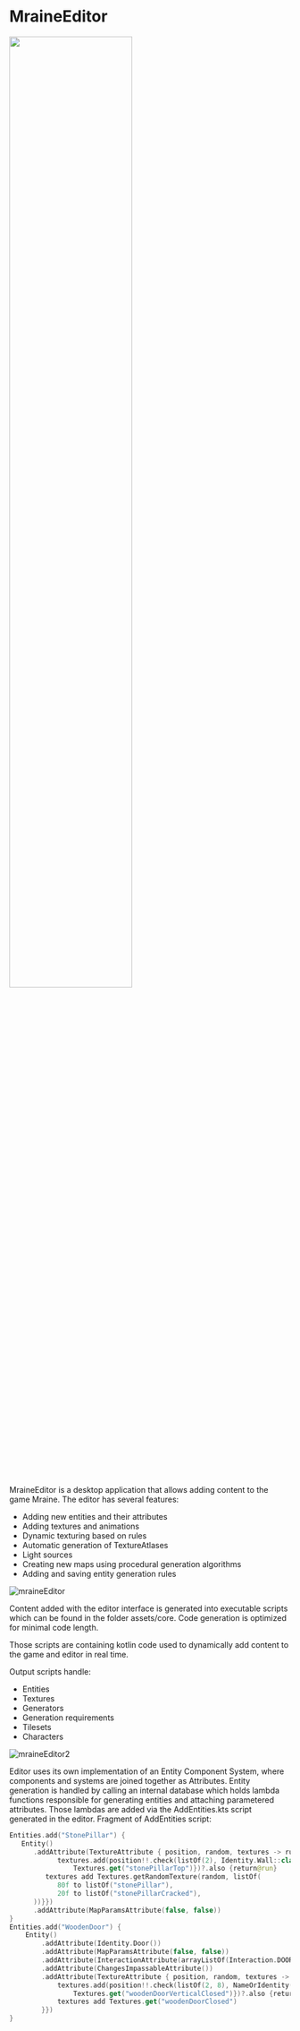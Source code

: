 # MraineEditor
<img src="https://github.com/SamuelDidoszak/MraineEditor/assets/70522994/dea69297-b1f3-43e4-b439-f59df0a1e0c5" width="66%"></img>


MraineEditor is a desktop application that allows adding content to the game Mraine. 
The editor has several features:
- Adding new entities and their attributes
- Adding textures and animations
- Dynamic texturing based on rules
- Automatic generation of TextureAtlases
- Light sources
- Creating new maps using procedural generation algorithms
- Adding and saving entity generation rules

![mraineEditor](https://github.com/SamuelDidoszak/MraineEditor/assets/70522994/d913daa4-bad3-4c12-b61b-041d934387c4)


Content added with the editor interface is generated into executable scripts which can be found in the folder assets/core. Code generation is optimized for minimal code length.

Those scripts are containing kotlin code used to dynamically add content to the game and editor in real time. 

Output scripts handle:
- Entities
- Textures
- Generators
- Generation requirements
- Tilesets
- Characters

![mraineEditor2](https://github.com/SamuelDidoszak/MraineEditor/assets/70522994/b3f32d80-953c-4514-a221-8b87bb935c7b)

Editor uses its own implementation of an Entity Component System, where components and systems are joined together as Attributes. Entity generation is handled by calling an internal database which holds lambda functions responsible for generating entities and attaching parametered attributes. 
Those lambdas are added via the AddEntities.kts script generated in the editor.
Fragment of AddEntities script:

```Kotlin
Entities.add("StonePillar") {  
   Entity()  
      .addAttribute(TextureAttribute { position, random, textures -> run {  
            textures.add(position!!.check(listOf(2), Identity.Wall::class) {  
                Textures.get("stonePillarTop")})?.also {return@run}  
         textures add Textures.getRandomTexture(random, listOf(  
            80f to listOf("stonePillar"),  
            20f to listOf("stonePillarCracked"),  
      ))}})  
      .addAttribute(MapParamsAttribute(false, false))  
}  
Entities.add("WoodenDoor") {  
    Entity()  
        .addAttribute(Identity.Door())  
        .addAttribute(MapParamsAttribute(false, false))  
        .addAttribute(InteractionAttribute(arrayListOf(Interaction.DOOR())))  
        .addAttribute(ChangesImpassableAttribute())  
        .addAttribute(TextureAttribute { position, random, textures -> run {  
            textures.add(position!!.check(listOf(2, 8), NameOrIdentity(Identity.Wall::class)) {  
                Textures.get("woodenDoorVerticalClosed")})?.also {return@run}  
            textures add Textures.get("woodenDoorClosed")  
        }})  
}
```
